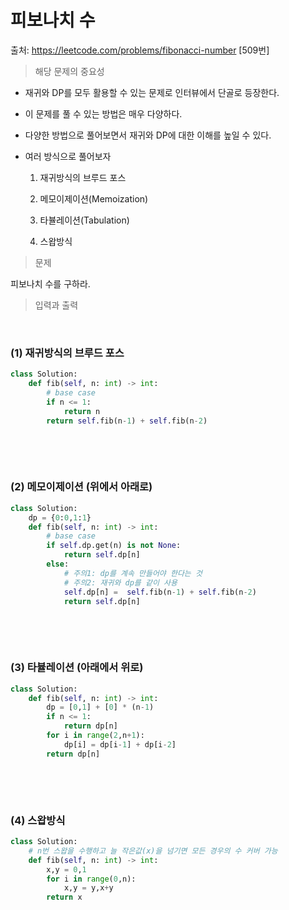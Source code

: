 # 피보나치 수 

출처: https://leetcode.com/problems/fibonacci-number  [509번]    



> 해당 문제의 중요성

* 재귀와 DP를 모두 활용할 수 있는 문제로 인터뷰에서 단골로 등장한다.

* 이 문제를 풀 수 있는 방법은 매우 다양하다.

* 다양한 방법으로 풀어보면서 재귀와 DP에 대한 이해를 높일 수 있다.

* 여러 방식으로 풀어보자

  1. 재귀방식의 브루드 포스

  2. 메모이제이션(Memoization)
  3. 타뷸레이션(Tabulation)
  4. 스왑방식    



> 문제

피보나치 수를 구하라.      



> 입력과 출력



​        

### (1) 재귀방식의 브루드 포스

```python
class Solution:
    def fib(self, n: int) -> int:
        # base case
        if n <= 1:
            return n
        return self.fib(n-1) + self.fib(n-2)
```

​      

​      

### (2) 메모이제이션 (위에서 아래로)

```python
class Solution:
    dp = {0:0,1:1}
    def fib(self, n: int) -> int:
        # base case
        if self.dp.get(n) is not None:
            return self.dp[n]
        else:
            # 주의1: dp를 계속 만들어야 한다는 것
            # 주의2: 재귀와 dp를 같이 사용
            self.dp[n] =  self.fib(n-1) + self.fib(n-2)
            return self.dp[n]
```

​    

​    

### (3) 타뷸레이션 (아래에서 위로)

```python
class Solution:
    def fib(self, n: int) -> int:
        dp = [0,1] + [0] * (n-1)
        if n <= 1:
            return dp[n]
        for i in range(2,n+1):
            dp[i] = dp[i-1] + dp[i-2]
        return dp[n]


```

​    

​    

### (4) 스왑방식

```python
class Solution:
    # n번 스왑을 수행하고 늘 작은값(x)을 넘기면 모든 경우의 수 커버 가능
    def fib(self, n: int) -> int:
        x,y = 0,1
        for i in range(0,n):
            x,y = y,x+y
        return x
```

​     

​    

